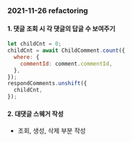 ### 2021-11-26 refactoring

#### 1. 댓글 조회 시 각 댓글의 답글 수 보여주기

```jsx
let childCnt = 0;
childCnt = await ChildComment.count({
  where: {
    commentId: comment.commentId,
  },
});
respondComments.unshift({
  childCnt,
});
```

#### 2. 대댓글 스웨거 작성

- 조회, 생성, 삭제 부분 작성
